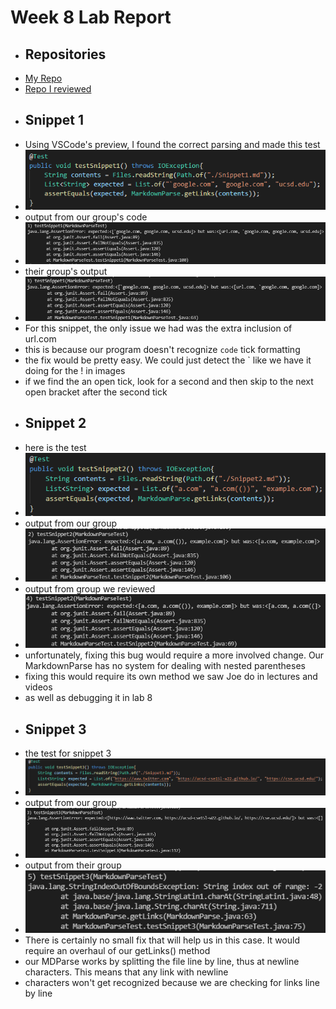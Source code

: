 **Week 8 Lab Report**
=====================
- ## Repositories
- [My Repo](https://github.com/pvijay03/markdown-parse)
- [Repo I reviewed](https://github.com/m1ma0314/markdown-parse)
- ## Snippet 1
- Using VSCode's preview, I found the correct parsing and made this test
- ![image](lab4pics/test1.png)
- output from our group's code
- ![image](lab4pics/us1.png)
- their group's output
- ![image](lab4pics/them1.png)
- For this snippet, the only issue we had was the extra inclusion of url.com
- this is because our program doesn't recognize `code` tick formatting
- the fix would be pretty easy. We could just detect the ` like we have it doing for the ! in images
- if we find the an open tick, look for a second and then skip to the next open bracket after the second tick
- ## Snippet 2
- here is the test
- ![image](lab4pics/test2.png)
- output from our group
- ![image](lab4pics/us2.png)
- output from group we reviewed
- ![image](lab4pics/them2.png)
- unfortunately, fixing this bug would require a more involved change. Our MarkdownParse has no system for dealing with nested parentheses
- fixing this would require its own method we saw Joe do in lectures and videos
- as well as debugging it in lab 8
- ## Snippet 3
- the test for snippet 3
- ![image](lab4pics/test3.png)
- output from our group
- ![image](lab4pics/us3.png)
- output from their group
- ![image](lab4pics/them3.png)
- There is certainly no small fix that will help us in this case. It would require an overhaul of our getLinks() method
- our MDParse works by splitting the file line by line, thus at newline characters. This means that any link with newline 
- characters won't get recognized because we are checking for links line by line
